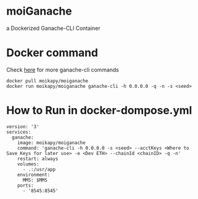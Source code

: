 # moiGanache

a Dockerized Ganache-CLI Container

# Docker command 
Check [here](https://github.com/trufflesuite/ganache-cli/blob/master/README.md) for more ganache-cli commands
```
docker pull moikapy/moiganache
docker run moikapy/moiganache ganache-cli -h 0.0.0.0 -q -n -s <seed>
```

# How to Run in docker-dompose.yml

```
version: '3'
services:
  ganache:
    image: moikapy/moiganache
    command: 'ganache-cli -h 0.0.0.0 -s <seed> --acctKeys <Where to Save Keys for later use> -e <Dev ETH> --chainId <chainID> -q -n'
    restart: always
    volumes:
      - .:/usr/app
    environment:
      MMS: $MMS
    ports:
      - '8545:8545'
```
